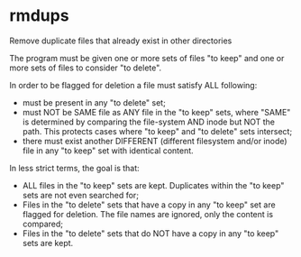 # rmdups
Remove duplicate files that already exist in other directories

The program must be given one or more sets of files "to keep"
and one or more sets of files to consider "to delete".

In order to be flagged for deletion a file must satisfy ALL following:
 * must be present in any "to delete" set;
 * must NOT be SAME file as ANY file in the "to keep" sets, where "SAME" is
   determined by comparing the file-system AND inode but NOT the path.
   This protects cases where "to keep" and "to delete" sets intersect;
 * there must exist another DIFFERENT (different filesystem and/or inode)
   file in any "to keep" set with identical content.

In less strict terms, the goal is that:
 * ALL files in the "to keep" sets are kept.
   Duplicates within the "to keep" sets are not even searched for;
 * Files in the "to delete" sets that have a copy in any "to keep" set are
   flagged for deletion.
   The file names are ignored, only the content is compared;
 * Files in the "to delete" sets that do NOT have a copy in any "to keep" sets
   are kept.
